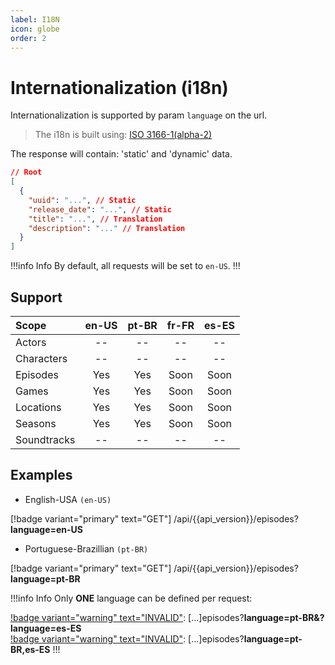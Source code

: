 ```yaml
---
label: I18N
icon: globe
order: 2
---
```


# Internationalization (i18n)

Internationalization is supported by param `language` on the url.

> The i18n is built using: [ISO 3166-1(alpha-2)](./ISO-3166-1.md)

The response will contain: 'static' and 'dynamic' data.

```json
// Root
[
  {
    "uuid": "...", // Static
    "release_date": "...", // Static
    "title": "...", // Translation
    "description": "..." // Translation
  }
]
```

!!!info Info
By default, all requests will be set to `en-US`.
!!!

## Support

| Scope       | en-US | pt-BR | fr-FR | es-ES |
| :---------- | :---: | :---: | :---: | :---: |
| Actors      |  --   |  --   |  --   |  --   |
| Characters  |  --   |  --   |  --   |  --   |
| Episodes    |  Yes  |  Yes  | Soon  | Soon  |
| Games       |  Yes  |  Yes  | Soon  | Soon  |
| Locations   |  Yes  |  Yes  | Soon  | Soon  |
| Seasons     |  Yes  |  Yes  | Soon  | Soon  |
| Soundtracks |  --   |  --   |  --   |  --   |

## Examples

- English-USA `(en-US)`

[!badge variant="primary" text="GET"] /api/{{api_version}}/episodes?**language=en-US**

- Portuguese-Brazillian `(pt-BR)`

[!badge variant="primary" text="GET"] /api/{{api_version}}/episodes?**language=pt-BR**

!!!info Info
Only **ONE** language can be defined per request:

[!badge variant="warning" text="INVALID"](): [...]episodes?**language=pt-BR&?language=es-ES** \
[!badge variant="warning" text="INVALID"](): [...]episodes?**language=pt-BR,es-ES**
!!!
